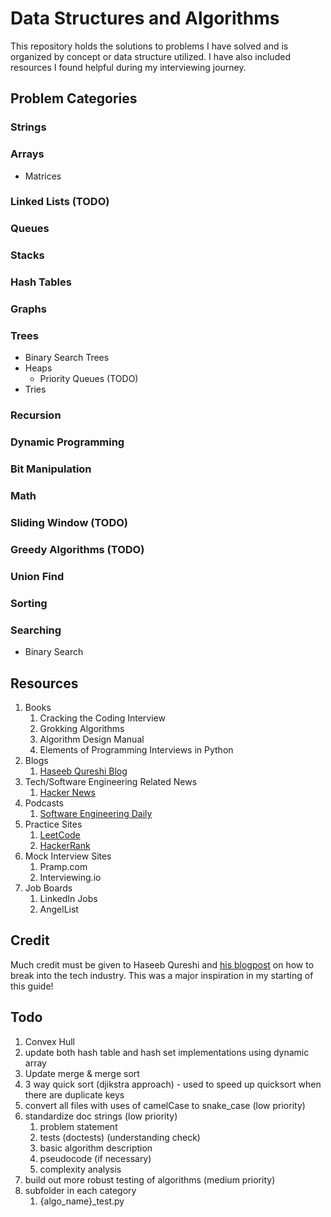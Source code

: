# Data Structures and Algorithms
This repository holds the solutions to problems I have solved and is organized
by concept or data structure utilized. I have also included resources I found
helpful during my interviewing journey.

## Problem Categories

### Strings

### Arrays
- Matrices

### Linked Lists (TODO)

### Queues

### Stacks

### Hash Tables

### Graphs
### Trees
  - Binary Search Trees
  - Heaps
    - Priority Queues (TODO)
  - Tries

### Recursion

### Dynamic Programming

### Bit Manipulation

### Math

### Sliding Window (TODO)

### Greedy Algorithms (TODO)

### Union Find

### Sorting

### Searching
- Binary Search
  

## Resources
1. Books
   1. Cracking the Coding Interview
   2. Grokking Algorithms
   3. Algorithm Design Manual
   4. Elements of Programming Interviews in Python
2. Blogs
   1. [Haseeb Qureshi Blog](https://haseebq.com/)
3. Tech/Software Engineering Related News
   1. [Hacker News](https://news.ycombinator.com/)
4. Podcasts
   1. [Software Engineering Daily](https://softwareengineeringdaily.com/)
5. Practice Sites
   1. [LeetCode](https://leetcode.com/)
   2. [HackerRank](https://www.hackerrank.com/dashboard)
6. Mock Interview Sites
   1. Pramp.com
   2. Interviewing.io
7. Job Boards
   1. LinkedIn Jobs
   2. AngelList

## Credit
Much credit must be given to Haseeb Qureshi and [his blogpost](https://haseebq.com/how-to-break-into-tech-job-hunting-and-interviews/) on
how to break into the tech industry. This was a major inspiration in my starting
of this guide!

## Todo
1. Convex Hull
2. update both hash table and hash set implementations using dynamic array
3. Update merge & merge sort
4. 3 way quick sort (djikstra approach) - used to speed up quicksort when there
   are duplicate keys
5. convert all files with uses of camelCase to snake_case (low priority)
6. standardize doc strings (low priority)
   1. problem statement
   2. tests (doctests) (understanding check)
   3. basic algorithm description
   4. pseudocode (if necessary)
   5. complexity analysis
7.  build out more robust testing of algorithms (medium priority)
   6. subfolder in each category
      1. {algo_name}_test.py